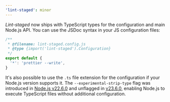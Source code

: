 ```yaml
---
'lint-staged': minor
---
```


_Lint-staged_ now ships with TypeScript types for the configuration and main Node.js API. You can use the JSDoc syntax in your JS configuration files:

```js
/**
 * @filename: lint-staged.config.js
 * @type {import('lint-staged').Configuration}
 */
export default {
  '*': 'prettier --write',
}
```

It's also possible to use the `.ts` file extension for the configuration if your Node.js version supports it. The `--experimental-strip-type` flag was introduced in [Node.js v22.6.0](https://github.com/nodejs/node/releases/tag/v22.6.0) and unflagged in [v23.6.0](https://github.com/nodejs/node/releases/tag/v23.6.0), enabling Node.js to execute TypeScript files without additional configuration.
